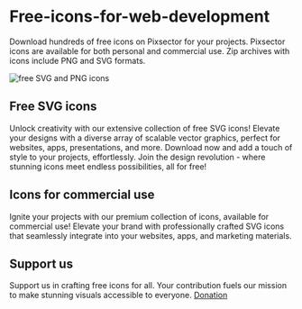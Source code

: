 # Free-icons-for-web-development
Download hundreds of free icons on Pixsector for your projects. Pixsector icons are available for both personal and commercial use. Zip archives with icons include PNG and SVG formats.

<img src="https://pixsector.com/uploads/pixsector-github.jpeg" alt="free SVG and PNG icons" />

<h2> Free SVG icons </h2>

Unlock creativity with our extensive collection of free SVG icons! Elevate your designs with a diverse array of scalable vector graphics, perfect for websites, apps, presentations, and more. Download now and add a touch of style to your projects, effortlessly. Join the design revolution - where stunning icons meet endless possibilities, all for free!

<h2> Icons for commercial use </h2>
Ignite your projects with our premium collection of icons, available for commercial use! Elevate your brand with professionally crafted SVG icons that seamlessly integrate into your websites, apps, and marketing materials. 

<h2> Support us </h2>
Support us in crafting free icons for all. Your contribution fuels our mission to make stunning visuals accessible to everyone. 
<a href="https://www.buymeacoffee.com/vectorization"> Donation </a>
